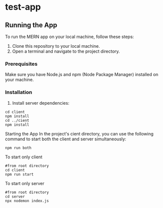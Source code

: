 # test-app

## Running the App

To run the MERN app on your local machine, follow these steps:

1. Clone this repository to your local machine.
2. Open a terminal and navigate to the project directory.

### Prerequisites

Make sure you have Node.js and npm (Node Package Manager) installed on your machine.

### Installation

1. Install server dependencies:

```
cd client
npm install
cd ../cient
npm install
```
Starting the App
In the project's cient directory, you can use the following command to start both the client and server simultaneously:

```
npm run both
```

To start only client
```
#from root directory
cd client
npm run start
```

To start only server
```
#from root directory
cd server
npx nodemon index.js
```

